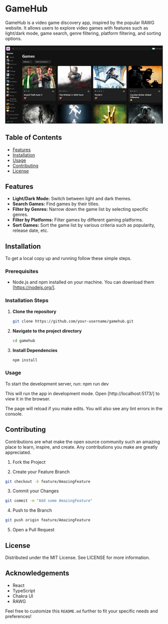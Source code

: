 # GameHub

GameHub is a video game discovery app, inspired by the popular RAWG website. It allows users to explore video games with features such as light/dark mode, game search, genre filtering, platform filtering, and sorting options.

![Gamehub](/src/assets/gameHub.png)

## Table of Contents

- [Features](#features)
- [Installation](#installation)
- [Usage](#usage)
- [Contributing](#contributing)
- [License](#license)

## Features

- **Light/Dark Mode:** Switch between light and dark themes.
- **Search Games:** Find games by their titles.
- **Filter by Genres:** Narrow down the game list by selecting specific genres.
- **Filter by Platforms:** Filter games by different gaming platforms.
- **Sort Games:** Sort the game list by various criteria such as popularity, release date, etc.

## Installation

To get a local copy up and running follow these simple steps.

### Prerequisites

- Node.js and npm installed on your machine. You can download them [https://nodejs.org/].

### Installation Steps

1. **Clone the repository**

   ```sh
   git clone https://github.com/your-username/gamehub.git

   ```

2. **Navigate to the project directory**

   ```sh
   cd gamehub

   ```

3. **Install Dependencies**
   ```sh
   npm install
   ```

### Usage

To start the development server, run:
npm run dev

This will run the app in development mode. Open [http://localhost:5173/] to view it in the browser.

The page will reload if you make edits. You will also see any lint errors in the console.

## Contributing

Contributions are what make the open source community such an amazing place to learn, inspire, and create. Any contributions you make are greatly appreciated.

1. Fork the Project

2. Create your Feature Branch

```sh
git checkout -b feature/AmazingFeature
```

3. Commit your Changes

```sh
git commit -m "Add some AmazingFeature"
```

4. Push to the Branch

```sh
git push origin feature/AmazingFeature
```

5. Open a Pull Request

## License

Distributed under the MIT License. See LICENSE for more information.

## Acknowledgements

- React
- TypeScript
- Chakra UI
- RAWG

Feel free to customize this `README.md` further to fit your specific needs and preferences!

```

```
